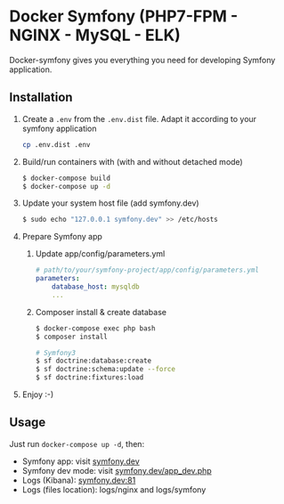 # Docker Symfony (PHP7-FPM - NGINX - MySQL - ELK)

Docker-symfony gives you everything you need for developing Symfony application. 

## Installation

1. Create a `.env` from the `.env.dist` file. Adapt it according to your symfony application

    ```bash
    cp .env.dist .env
    ```

2. Build/run containers with (with and without detached mode)

    ```bash
    $ docker-compose build
    $ docker-compose up -d
    ```

3. Update your system host file (add symfony.dev)
    
    ```bash
    $ sudo echo "127.0.0.1 symfony.dev" >> /etc/hosts
    ```
        
4. Prepare Symfony app

    1. Update app/config/parameters.yml

        ```yml
        # path/to/your/symfony-project/app/config/parameters.yml
        parameters:
            database_host: mysqldb
            ...
        ```

    2. Composer install & create database

        ```bash
        $ docker-compose exec php bash
        $ composer install
        ```
           
        ```bash   
        # Symfony3
        $ sf doctrine:database:create
        $ sf doctrine:schema:update --force
        $ sf doctrine:fixtures:load
        ```

5. Enjoy :-)

## Usage

Just run `docker-compose up -d`, then:

* Symfony app: visit [symfony.dev](http://symfony.dev)  
* Symfony dev mode: visit [symfony.dev/app_dev.php](http://symfony.dev/app_dev.php)  
* Logs (Kibana): [symfony.dev:81](http://symfony.dev:81)
* Logs (files location): logs/nginx and logs/symfony
